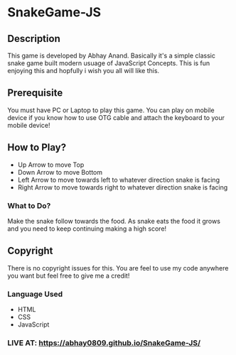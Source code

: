 # SnakeGame-JS

## Description

This game is developed by Abhay Anand. Basically it's a simple classic snake game built modern usuage of JavaScript Concepts. This is fun enjoying this and hopfully i wish you all will like this.

## Prerequisite

You must have PC or Laptop to play this game. You can play on mobile device if you know how to use OTG cable and attach the keyboard to your mobile device!

## How to Play?

- Up Arrow to move Top
- Down Arrow to move Bottom
- Left Arrow to move towards left to whatever direction snake is facing
- Right Arrow to move towards right to whatever direction snake is facing

### What to Do?

Make the snake follow towards the food. As snake eats the food it grows and you need to keep continuing making a high score!

## Copyright 

There is no copyright issues for this. You are feel to use my code anywhere you want but feel free to give me a credit!

### Language Used

- HTML
- CSS
- JavaScript 
 
### LIVE AT: https://abhay0809.github.io/SnakeGame-JS/
